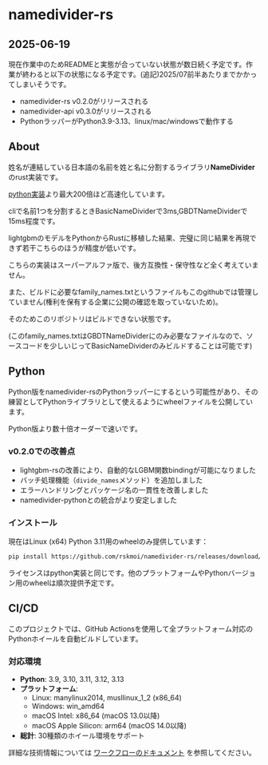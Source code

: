 # namedivider-rs

## 2025-06-19

現在作業中のためREADMEと実態が合っていない状態が数日続く予定です。作業が終わると以下の状態になる予定です。(追記)2025/07前半あたりまでかかってしまいそうです。
- namedivider-rs v0.2.0がリリースされる
- namedivider-api v0.3.0がリリースされる
- PythonラッパーがPython3.9-3.13、linux/mac/windowsで動作する

## About

姓名が連結している日本語の名前を姓と名に分割するライブラリ**NameDivider**のrust実装です。

[python実装](https://github.com/rskmoi/namedivider-python/blob/master/README.md)より最大200倍ほど高速化しています。

cliで名前1つを分割するときBasicNameDividerで3ms,GBDTNameDividerで15ms程度です。 

lightgbmのモデルをPythonからRustに移植した結果、完璧に同じ結果を再現できず若干こちらのほうが精度が低いです。

こちらの実装はスーパーアルファ版で、後方互換性・保守性など全く考えていません。

また、ビルドに必要なfamily_names.txtというファイルもこのgithubでは管理していません(権利を保有する企業に公開の確認を取っていないため)。

そのためこのリポジトリはビルドできない状態です。

(このfamily_names.txtはGBDTNameDividerにのみ必要なファイルなので、ソースコードを少しいじってBasicNameDividerのみビルドすることは可能です)

## Python

Python版をnamedivider-rsのPythonラッパーにするという可能性があり、その練習としてPythonライブラリとして使えるようにwheelファイルを公開しています。

Python版より数十倍オーダーで速いです。

### v0.2.0での改善点

- lightgbm-rsの改善により、自動的なLGBM関数bindingが可能になりました
- バッチ処理機能（`divide_names`メソッド）を追加しました
- エラーハンドリングとパッケージ名の一貫性を改善しました
- namedivider-pythonとの統合がより安定しました

### インストール

現在はLinux (x64) Python 3.11用のwheelのみ提供しています：

```bash
pip install https://github.com/rskmoi/namedivider-rs/releases/download/v0.2.0/namedivider_core-0.2.0-cp311-cp311-linux_x86_64.whl
```

ライセンスはpython実装と同じです。他のプラットフォームやPythonバージョン用のwheelは順次提供予定です。

## CI/CD

このプロジェクトでは、GitHub Actionsを使用して全プラットフォーム対応のPythonホイールを自動ビルドしています。

### 対応環境
- **Python**: 3.9, 3.10, 3.11, 3.12, 3.13
- **プラットフォーム**: 
  - Linux: manylinux2014, musllinux_1_2 (x86_64)
  - Windows: win_amd64
  - macOS Intel: x86_64 (macOS 13.0以降)
  - macOS Apple Silicon: arm64 (macOS 14.0以降)
- **総計**: 30種類のホイール環境をサポート

詳細な技術情報については [ワークフローのドキュメント](.github/workflows/README.md) を参照してください。
